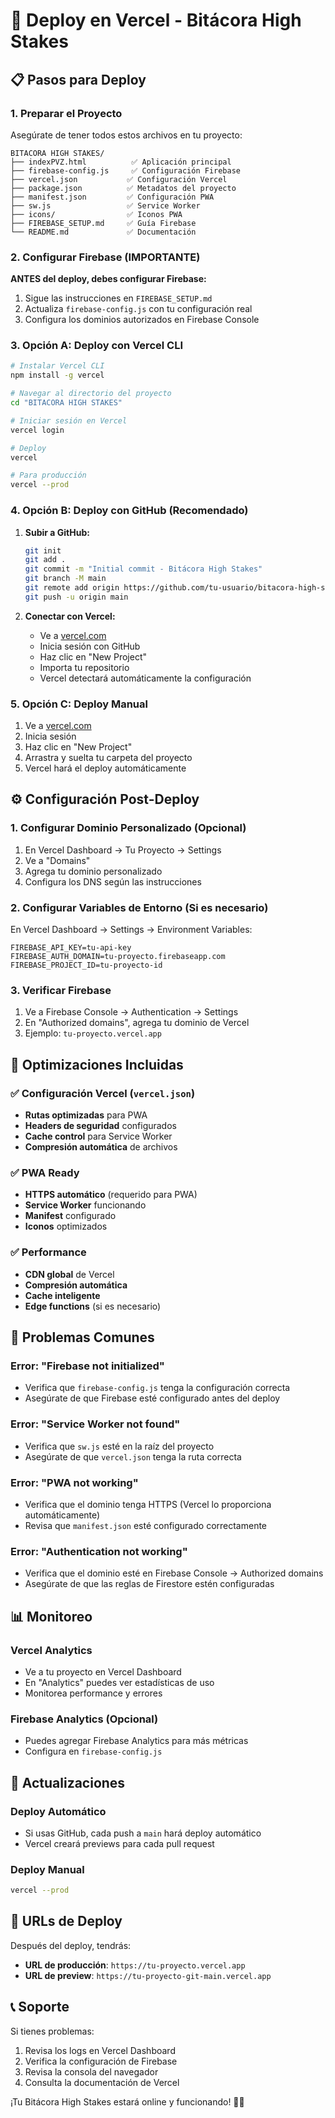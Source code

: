 # 🚀 Deploy en Vercel - Bitácora High Stakes

## 📋 Pasos para Deploy

### 1. Preparar el Proyecto

Asegúrate de tener todos estos archivos en tu proyecto:

```
BITACORA HIGH STAKES/
├── indexPVZ.html          ✅ Aplicación principal
├── firebase-config.js     ✅ Configuración Firebase
├── vercel.json           ✅ Configuración Vercel
├── package.json          ✅ Metadatos del proyecto
├── manifest.json         ✅ Configuración PWA
├── sw.js                 ✅ Service Worker
├── icons/                ✅ Iconos PWA
├── FIREBASE_SETUP.md     ✅ Guía Firebase
└── README.md             ✅ Documentación
```

### 2. Configurar Firebase (IMPORTANTE)

**ANTES del deploy, debes configurar Firebase:**

1. Sigue las instrucciones en `FIREBASE_SETUP.md`
2. Actualiza `firebase-config.js` con tu configuración real
3. Configura los dominios autorizados en Firebase Console

### 3. Opción A: Deploy con Vercel CLI

```bash
# Instalar Vercel CLI
npm install -g vercel

# Navegar al directorio del proyecto
cd "BITACORA HIGH STAKES"

# Iniciar sesión en Vercel
vercel login

# Deploy
vercel

# Para producción
vercel --prod
```

### 4. Opción B: Deploy con GitHub (Recomendado)

1. **Subir a GitHub:**
   ```bash
   git init
   git add .
   git commit -m "Initial commit - Bitácora High Stakes"
   git branch -M main
   git remote add origin https://github.com/tu-usuario/bitacora-high-stakes.git
   git push -u origin main
   ```

2. **Conectar con Vercel:**
   - Ve a [vercel.com](https://vercel.com)
   - Inicia sesión con GitHub
   - Haz clic en "New Project"
   - Importa tu repositorio
   - Vercel detectará automáticamente la configuración

### 5. Opción C: Deploy Manual

1. Ve a [vercel.com](https://vercel.com)
2. Inicia sesión
3. Haz clic en "New Project"
4. Arrastra y suelta tu carpeta del proyecto
5. Vercel hará el deploy automáticamente

## ⚙️ Configuración Post-Deploy

### 1. Configurar Dominio Personalizado (Opcional)

1. En Vercel Dashboard → Tu Proyecto → Settings
2. Ve a "Domains"
3. Agrega tu dominio personalizado
4. Configura los DNS según las instrucciones

### 2. Configurar Variables de Entorno (Si es necesario)

En Vercel Dashboard → Settings → Environment Variables:

```
FIREBASE_API_KEY=tu-api-key
FIREBASE_AUTH_DOMAIN=tu-proyecto.firebaseapp.com
FIREBASE_PROJECT_ID=tu-proyecto-id
```

### 3. Verificar Firebase

1. Ve a Firebase Console → Authentication → Settings
2. En "Authorized domains", agrega tu dominio de Vercel
3. Ejemplo: `tu-proyecto.vercel.app`

## 🔧 Optimizaciones Incluidas

### ✅ Configuración Vercel (`vercel.json`)
- **Rutas optimizadas** para PWA
- **Headers de seguridad** configurados
- **Cache control** para Service Worker
- **Compresión automática** de archivos

### ✅ PWA Ready
- **HTTPS automático** (requerido para PWA)
- **Service Worker** funcionando
- **Manifest** configurado
- **Iconos** optimizados

### ✅ Performance
- **CDN global** de Vercel
- **Compresión automática**
- **Cache inteligente**
- **Edge functions** (si es necesario)

## 🚨 Problemas Comunes

### Error: "Firebase not initialized"
- Verifica que `firebase-config.js` tenga la configuración correcta
- Asegúrate de que Firebase esté configurado antes del deploy

### Error: "Service Worker not found"
- Verifica que `sw.js` esté en la raíz del proyecto
- Asegúrate de que `vercel.json` tenga la ruta correcta

### Error: "PWA not working"
- Verifica que el dominio tenga HTTPS (Vercel lo proporciona automáticamente)
- Revisa que `manifest.json` esté configurado correctamente

### Error: "Authentication not working"
- Verifica que el dominio esté en Firebase Console → Authorized domains
- Asegúrate de que las reglas de Firestore estén configuradas

## 📊 Monitoreo

### Vercel Analytics
- Ve a tu proyecto en Vercel Dashboard
- En "Analytics" puedes ver estadísticas de uso
- Monitorea performance y errores

### Firebase Analytics (Opcional)
- Puedes agregar Firebase Analytics para más métricas
- Configura en `firebase-config.js`

## 🔄 Actualizaciones

### Deploy Automático
- Si usas GitHub, cada push a `main` hará deploy automático
- Vercel creará previews para cada pull request

### Deploy Manual
```bash
vercel --prod
```

## 🎯 URLs de Deploy

Después del deploy, tendrás:
- **URL de producción**: `https://tu-proyecto.vercel.app`
- **URL de preview**: `https://tu-proyecto-git-main.vercel.app`

## 📞 Soporte

Si tienes problemas:
1. Revisa los logs en Vercel Dashboard
2. Verifica la configuración de Firebase
3. Revisa la consola del navegador
4. Consulta la documentación de Vercel

¡Tu Bitácora High Stakes estará online y funcionando! 🌱✨ 